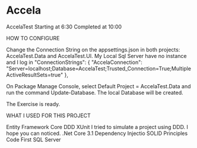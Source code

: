 # Accela
AccelaTest
Starting at 6:30
Completed at 10:00

HOW TO CONFIGURE

Change the Connection String on the appsettings.json in both projects: AccelaTest.Data and AccelaTest.UI. My Local Sql Server have no instance and I log in 
  "ConnectionStrings": {
    "AccelaConnection": "Server=localhost;Database=AccelaTest;Trusted_Connection=True;MultipleActiveResultSets=true"
  },



On Package Manage Console, select Default Project = AccelaTest.Data and run the command Update-Database. The local Database will be created. 

The Exercise is ready.






WHAT I USED FOR THIS PROJECT

Entity Framework Core
DDD
XUnit 
I tried to simulate a project using DDD. I hope you can noticed.
.Net Core 3.1
Dependency Injectio
SOLID Principles
Code First
SQL Server







